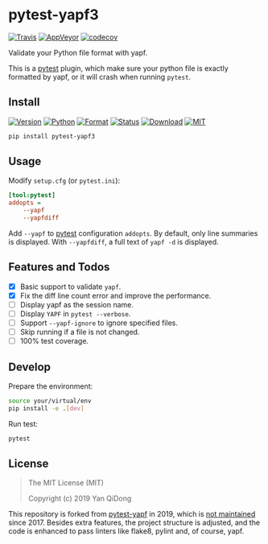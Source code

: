 # pytest-yapf3

[![Travis](https://travis-ci.org/yanqd0/pytest-yapf3.svg?branch=master)](https://travis-ci.org/yanqd0/pytest-yapf3)
[![AppVeyor](https://ci.appveyor.com/api/projects/status/umf6393qo2y7afog/branch/master?svg=true)](https://ci.appveyor.com/project/yanqd0/pytest-yapf3/branch/master)
[![codecov](https://codecov.io/gh/yanqd0/pytest-yapf3/branch/master/graph/badge.svg)](https://codecov.io/gh/yanqd0/pytest-yapf3)

Validate your Python file format with yapf.

This is a [pytest] plugin, which make sure your python file is exactly formatted by yapf,
or it will crash when running `pytest`.

[pytest]:https://pytest.org/

## Install

[![Version](https://img.shields.io/pypi/v/pytest-yapf3)](https://pypi.org/project/pytest-flake8/)
[![Python](https://img.shields.io/pypi/pyversions/pytest-yapf3)](https://pypi.org/project/pytest-flake8/)
[![Format](https://img.shields.io/pypi/format/pytest-yapf3)](https://pypi.org/project/pytest-flake8/)
[![Status](https://img.shields.io/pypi/status/pytest-yapf3)](https://pypi.org/project/pytest-flake8/)
[![Download](https://img.shields.io/pypi/dm/pytest-yapf3)](https://pypi.org/project/pytest-flake8/)
[![MIT](https://img.shields.io/pypi/l/pytest-yapf3)](https://github.com/yanqd0/pytest-yapf3/blob/master/LICENSE)

```sh
pip install pytest-yapf3
```

## Usage

Modify `setup.cfg` (or `pytest.ini`):

```ini
[tool:pytest]
addopts =
    --yapf
    --yapfdiff
```

Add `--yapf` to [pytest] configuration `addopts`.
By default, only line summaries is displayed.
With `--yapfdiff`, a full text of `yapf -d` is displayed.

## Features and Todos

- [x] Basic support to validate `yapf`.
- [x] Fix the diff line count error and improve the performance.
- [ ] Display yapf as the session name.
- [ ] Display `YAPF` in `pytest --verbose`.
- [ ] Support `--yapf-ignore` to ignore specified files.
- [ ] Skip running if a file is not changed.
- [ ] 100% test coverage.

## Develop

Prepare the environment:

```sh
source your/virtual/env
pip install -e .[dev]
```

Run test:

```sh
pytest
```

## License

> The MIT License (MIT)
>
> Copyright (c) 2019 Yan QiDong

This repository is forked from [pytest-yapf] in 2019, which is [not maintained] since 2017.
Besides extra features, the project structure is adjusted,
and the code is enhanced to pass linters like flake8, pylint and, of course, yapf.

[pytest-yapf]:https://github.com/django-stars/pytest-yapf
[not maintained]:https://github.com/django-stars/pytest-yapf/issues/1
